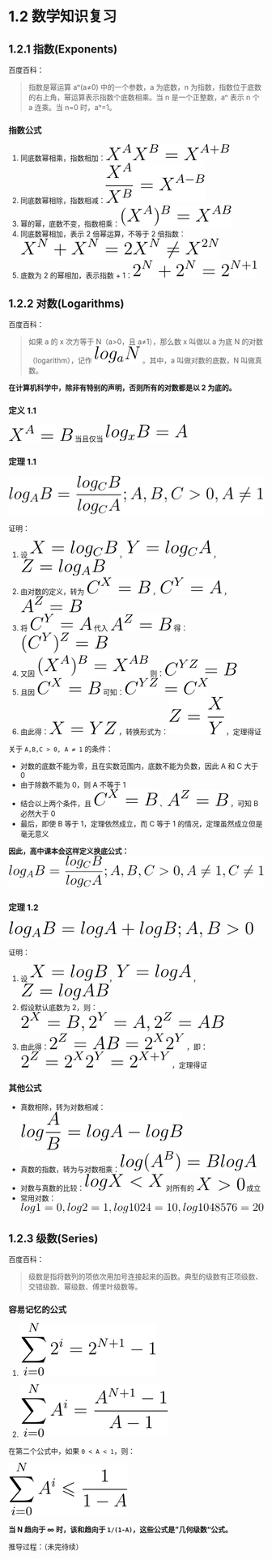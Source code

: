 # 1.2 数学知识复习

## 1.2.1 指数(Exponents)

百度百科：

> 指数是幂运算 aⁿ(a≠0) 中的一个参数，a 为底数，n 为指数，指数位于底数的右上角，幂运算表示指数个底数相乘。当 n 是一个正整数，aⁿ 表示 n 个 a 连乘。当 n=0 时，aⁿ=1。

### 指数公式
1. 同底数幂相乘，指数相加：![](./images/exponent1.svg)
2. 同底数幂相除，指数相减：![](./images/exponent2.svg)
3. 幂的幂，底数不变，指数相乘：![](./images/exponent3.svg)
4. 同底数幂相加，表示 2 倍幂运算，不等于 2 倍指数：![](./images/exponent4.svg)
5. 底数为 2 的幂相加，表示指数 + 1：![](./images/exponent5.svg)

## 1.2.2 对数(Logarithms)

百度百科：

> 如果 a 的 x 次方等于 N（a>0，且 a≠1），那么数 x 叫做以 a 为底 N 的对数（logarithm），记作 ![](./images/log_an.svg) 。其中，a 叫做对数的底数，N 叫做真数。

**在计算机科学中，除非有特别的声明，否则所有的对数都是以 2 为底的。**

### 定义 1.1

![](./images/x%5Ea=b.svg) 当且仅当 ![](./images/log_xb=a.svg)

### 定理 1.1

![](./images/logarithm1.svg)

证明：

1. 设 ![](./images/x=log_cb.svg) ，![](./images/y=log_ca.svg) ，![](./images/z=log_ab.svg)
2. 由对数的定义，转为 ![](./images/c%5Ex=b.svg) ，![](./images/c%5Ey=a.svg) ，![](./images/a%5Ez=b.svg)
3. 将 ![](./images/c%5Ey=a.svg) 代入 ![](./images/a%5Ez=b.svg) 得：![](./images/c%5Ey%5Ez=b.svg)
4. 又因 ![](./images/exponent3.svg) 则：![](./images/c%5Eyz=b.svg)
4. 且因 ![](./images/c%5Ex=b.svg) 可知：![](./images/c%5Eyz=c%5Ex.svg)
5. 由此得：![](./images/x=yz.svg) ，转换形式为：![](./images/z=x_div_y.svg) ，定理得证

关于 `A,B,C > 0, A ≠ 1` 的条件：

- 对数的底数不能为零，且在实数范围内，底数不能为负数，因此 A 和 C 大于 0
- 由于除数不能为 0，则 A 不等于 1
- 结合以上两个条件，且 ![](./images/c%5Ex=b.svg) 、![](./images/a%5Ez=b.svg) ，可知 B 必然大于 0
- 最后，即使 B 等于 1，定理依然成立，而 C 等于 1 的情况，定理虽然成立但是毫无意义

**因此，高中课本会这样定义换底公式：![](./images/logarithm1_cneq1.svg)**

### 定理 1.2

![](./images/logarithm2.svg)

证明：

1. 设 ![](./images/x=logb.svg) ，![](./images/y=loga.svg) ，![](./images/z=logab.svg)
2. 假设默认底数为 2，则：![](./images/2%5Ex=b,2%5Ey=a,2%5Ez=ab.svg)
3. 由此得：![](./images/2%5Ez=ab=2%5Ex2%5Ey.svg) ，即：![](./images/2%5Ez=2%5Ex2%5Ey.svg) ，定理得证

### 其他公式

- 真数相除，转为对数相减：![](./images/logarithm_other1.svg)
- 真数的指数，转为与对数相乘：![](./images/logarithm_other2.svg)
- 对数与真数的比较：![](./images/logarithm_other3_1.svg) 对所有的 ![](./images/logarithm_other3_2.svg) 成立
- 常用对数：![](./images/logarithm_other4.svg)

## 1.2.3 级数(Series)

百度百科：

> 级数是指将数列的项依次用加号连接起来的函数。典型的级数有正项级数、交错级数、幂级数、傅里叶级数等。

### 容易记忆的公式

1. ![](./images/series1.svg)

2. ![](./images/series2.svg)

在第二个公式中，如果 `0 < A < 1`，则：

![](./images/series2_1.svg)

**当 N 趋向于 ∞ 时，该和趋向于 `1/(1-A)`，这些公式是”几何级数“公式。**

推导过程：（未完待续）